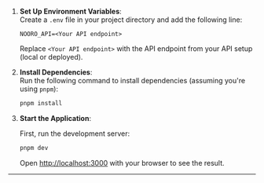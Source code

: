 1. **Set Up Environment Variables**:  
   Create a `.env` file in your project directory and add the following line:

   ```env
   NOORO_API=<Your API endpoint>
   ```

   Replace `<Your API endpoint>` with the API endpoint from your API setup (local or deployed).

2. **Install Dependencies**:  
   Run the following command to install dependencies (assuming you're using `pnpm`):

   ```bash
   pnpm install
   ```

3. **Start the Application**:

   First, run the development server:

   ```bash
   pnpm dev
   ```

   Open [http://localhost:3000](http://localhost:3000) with your browser to see the result.

---
